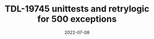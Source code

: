 ---
title: "TDL-19745 unittests and retrylogic for 500 exceptions"
content-type: ""
date: 2022-07-08
entry-type: 
entry-category: integration
connection-id: 
connection-version: 
pull-request: "https://github.com/singer-io/tap-dixa/pull/11"
---